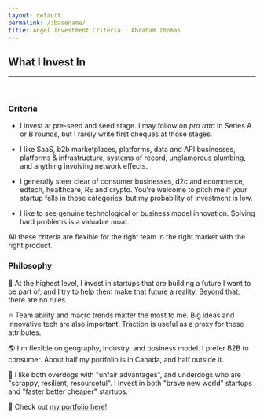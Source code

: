 ```yaml
---
layout: default
permalink: /:basename/
title: Angel Investment Criteria · Abraham Thomas
---
```


## What I Invest In

----

<br/> 

### Criteria

* I invest at pre-seed and seed stage. I may follow on *pro rata* in Series A or B rounds, but I rarely write first cheques at those stages.

* I like SaaS, b2b marketplaces, platforms, data and API businesses, platforms & infrastructure, systems of record, unglamorous plumbing, and anything involving network effects.  

* I generally steer clear of consumer businesses, d2c and ecommerce, edtech, healthcare, RE and crypto.  You're welcome to pitch me if your startup falls in those categories, but my probability of investment is low.

* I like to see genuine technological or business model innovation.  Solving hard problems is a valuable moat.

All these criteria are flexible for the right team in the right market with the right product.



### Philosophy

🔮 At the highest level, I invest in startups that are building a future I want to be part of, and I try to help them make that future a reality. Beyond that, there are no rules.

🔥 Team ability and macro trends matter the most to me. Big ideas and innovative tech are also important. Traction is useful as a proxy for these attributes. 

🌎 I'm flexible on geography, industry, and business model. I prefer B2B to consumer. About half my portfolio is in Canada, and half outside it.

🐶 I like both overdogs with "unfair advantages", and underdogs who are "scrappy, resilient, resourceful". I invest in both "brave new world" startups and "faster better cheaper" startups. 

💼 Check out [my portfolio here](/portfolio)!
